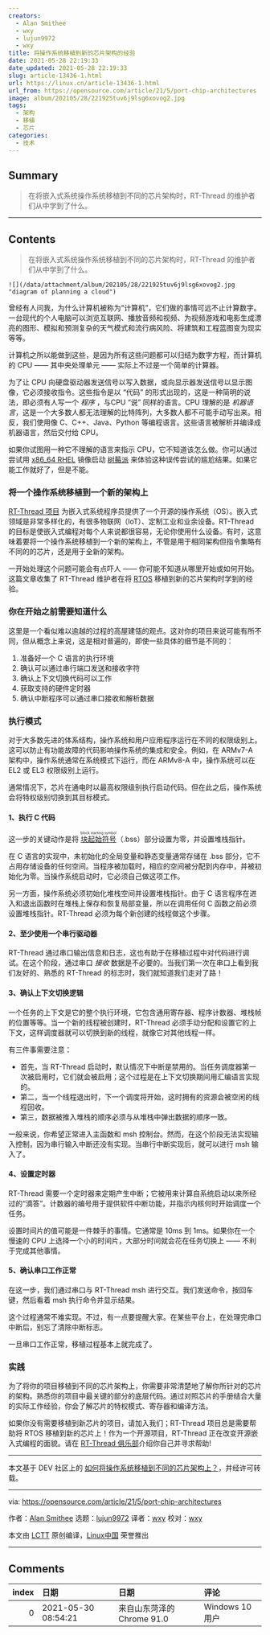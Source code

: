 ```yaml
---
creators:
  - Alan Smithee
  - wxy
  - lujun9972
  - wxy
title: 将操作系统移植到新的芯片架构的经验
date: 2021-05-28 22:19:33
date_updated: 2021-05-28 22:19:33
slug: article-13436-1.html
url: https://linux.cn/article-13436-1.html
url_from: https://opensource.com/article/21/5/port-chip-architectures
image: album/202105/28/221925tuv6j9lsg6xovog2.jpg
tags:
  - 架构
  - 移植
  - 芯片
categories:
  - 技术
---
```


## Summary

> 在将嵌入式系统操作系统移植到不同的芯片架构时，RT-Thread 的维护者们从中学到了什么。

***

<!-- more -->

## Contents

> 
> 在将嵌入式系统操作系统移植到不同的芯片架构时，RT-Thread 的维护者们从中学到了什么。
> 
> 
> 

`![](/data/attachment/album/202105/28/221925tuv6j9lsg6xovog2.jpg "diagram of planning a cloud")`

曾经有人问我，为什么计算机被称为“计算机”，它们做的事情可远不止计算数字。一台现代的个人电脑可以浏览互联网、播放音频和视频、为视频游戏和电影生成漂亮的图形、模拟和预测复杂的天气模式和流行病风险、将建筑和工程蓝图变为现实等等。

计算机之所以能做到这些，是因为所有这些问题都可以归结为数字方程，而计算机的 CPU —— 其中央处理单元 —— 实际上不过是一个简单的计算器。

为了让 CPU 向硬盘驱动器发送信号以写入数据，或向显示器发送信号以显示图像，它必须接收指令。这些指令是以 “代码” 的形式出现的，这是一种简明的说法，即必须有人写一个 *程序* ，与CPU “说” 同样的语言。CPU 理解的是 *机器语言*，这是一个大多数人都无法理解的比特阵列，大多数人都不可能手动写出来。相反，我们使用像 C、C++、Java、Python 等编程语言。这些语言被解析并编译成机器语言，然后交付给 CPU。

如果你试图用一种它不理解的语言来指示 CPU，它不知道该怎么做。你可以通过尝试用 [x86\_64 RHEL](https://www.redhat.com/en/store/red-hat-enterprise-linux-developer-suite) 镜像启动 [树莓派](https://opensource.com/resources/raspberry-pi) 来体验这种误传尝试的尴尬结果。如果它能工作就好了，但是不能。

### 将一个操作系统移植到一个新的架构上

[RT-Thread 项目](https://opensource.com/article/20/6/open-source-rtos) 为嵌入式系统程序员提供了一个开源的操作系统（OS）。嵌入式领域是非常多样化的，有很多物联网（IoT）、定制工业和业余设备。RT-Thread 的目标是使嵌入式编程对每个人来说都很容易，无论你使用什么设备。有时，这意味着要将一个操作系统移植到一个新的架构上，不管是用于相同架构但指令集略有不同的的芯片，还是用于全新的架构。

一开始处理这个问题可能会有点吓人 —— 你可能不知道从哪里开始或如何开始。这篇文章收集了 RT-Thread 维护者在将 [RTOS](https://www.rt-thread.io/) 移植到新的芯片架构时学到的经验。

### 你在开始之前需要知道什么

这里是一个看似难以逾越的过程的高屋建瓴的观点。这对你的项目来说可能有所不同，但从概念上来说，这是相对普遍的，即使一些具体的细节是不同的：

1. 准备好一个 C 语言的执行环境
2. 确认可以通过串行端口发送和接收字符
3. 确认上下文切换代码可以工作
4. 获取支持的硬件定时器
5. 确认中断程序可以通过串口接收和解析数据

### 执行模式

对于大多数先进的体系结构，操作系统和用户应用程序运行在不同的权限级别上。这可以防止有功能故障的代码影响操作系统的集成和安全。例如，在 ARMv7-A 架构中，操作系统通常在系统模式下运行，而在 ARMv8-A 中，操作系统可以在 EL2 或 EL3 权限级别上运行。

通常情况下，芯片在通电时以最高权限级别执行启动代码。但在此之后，操作系统会将特权级别切换到其目标模式。

#### 1、执行 C 代码

这一步的关键动作是将 <ruby> <a href="https://en.wikipedia.org/wiki/.bss">  块起始符号 </a> <rt>  block starting symbol </rt></ruby>（.bss）部分设置为零，并设置堆栈指针。

在 C 语言的实现中，未初始化的全局变量和静态变量通常存储在 .bss 部分，它不占用存储设备的任何空间。当程序被加载时，相应的空间被分配到内存中，并被初始化为零。当操作系统启动时，它必须自己做这项工作。

另一方面，操作系统必须初始化堆栈空间并设置堆栈指针。由于 C 语言程序在进入和退出函数时在堆栈上保存和恢复局部变量，所以在调用任何 C 函数之前必须设置堆栈指针。RT-Thread 必须为每个新创建的线程做这个步骤。

#### 2、至少使用一个串行驱动器

RT-Thread 通过串口输出信息和日志，这也有助于在移植过程中对代码进行调试。在这个阶段，通过串口 *接收* 数据是不必要的。当我们第一次在串口上看到我们友好的、熟悉的 RT-Thread 的标志时，我们就知道我们走对了路！

#### 3、确认上下文切换逻辑

一个任务的上下文是它的整个执行环境，它包含通用寄存器、程序计数器、堆栈帧的位置等等。当一个新的线程被创建时，RT-Thread 必须手动分配和设置它的上下文，这样调度器就可以切换到新的线程，就像它对其他线程一样。

有三件事需要注意：

* 首先，当 RT-Thread 启动时，默认情况下中断是禁用的。当任务调度器第一次被启用时，它们就会被启用；这个过程是在上下文切换期间用汇编语言实现的。
* 第二，当一个线程退出时，下一个调度将开始，这时拥有的资源会被空闲的线程回收。
* 第三，数据被推入堆栈的顺序必须与从堆栈中弹出数据的顺序一致。

一般来说，你希望正常进入主函数和 msh 控制台。然而，在这个阶段无法实现输入控制，因为串行输入中断还没有实现。当串行中断实现后，就可以进行 msh 输入了。

#### 4、设置定时器

RT-Thread 需要一个定时器来定期产生中断；它被用来计算自系统启动以来所经过的“滴答”。计数器的编号用于提供软件中断功能，并指示内核何时开始调度一个任务。

设置时间片的值可能是一件棘手的事情。它通常是 10ms 到 1ms。如果你在一个慢速的 CPU 上选择一个小的时间片，大部分时间就会花在任务切换上 —— 不利于完成其他事情。

#### 5、确认串口工作正常

在这一步，我们通过串口与 RT-Thread msh 进行交互。我们发送命令，按回车键，然后看着 msh 执行命令并显示结果。

这个过程通常不难实现。不过，有一点要提醒大家。在某些平台上，在处理完串口中断后，别忘了清除中断标志。

一旦串口工作正常，移植过程基本上就完成了。

### 实践

为了将你的项目移植到不同的芯片架构上，你需要非常清楚地了解你所针对的芯片的架构。熟悉你的项目中最关键的部分的底层代码。通过对照芯片的手册结合大量的实际工作经验，你会了解芯片的特权模式、寄存器和编译方法。

如果你没有需要移植到新芯片的项目，请加入我们；RT-Thread 项目总是需要帮助将 RTOS 移植到新的芯片上！作为一个开源项目，RT-Thread 正在改变开源嵌入式编程的面貌。请在 [RT-Thread 俱乐部](https://club.rt-thread.io/)介绍你自己并寻求帮助!

---

本文基于 DEV 社区上的 [如何将操作系统移植到不同的芯片架构上？](https://dev.to/abby06/how-to-port-operating-system-to-different-chip-architecture-3od9)，并经许可转载。

---

via: <https://opensource.com/article/21/5/port-chip-architectures>

作者：[Alan Smithee](https://opensource.com/users/alansmithee) 选题：[lujun9972](https://github.com/lujun9972) 译者：[wxy](https://github.com/wxy) 校对：[wxy](https://github.com/wxy)

本文由 [LCTT](https://github.com/LCTT/TranslateProject) 原创编译，[Linux中国](https://linux.cn/) 荣誉推出

***

## Comments

|   index | 日期                | 日期                                       | 评论                                                          |
|--------:|:--------------------|:-------------------------------------------|:--------------------------------------------------------------|
|       0 | 2021-05-30 08:54:21 | 来自山东菏泽的 Chrome 91.0|Windows 10 用户 | 2至少使用一个串行驱动器，里面说“通过串口 接收 数据是不必要的” |
